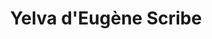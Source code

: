 ---
layout: page
title: Yelva d'Eugène Scribe
permalink: /yelva2/
slider:
  text_color: white
  shadow_color: white
  slides: 
    - image: /images/2011/Yelva/Spectacle_theatre_21052011_130.JPG
    - image: /images/2011/Yelva/Spectacle_theatre_21052011_132.JPG
    - image: /images/2011/Yelva/Spectacle_theatre_21052011_136.JPG
    - image: /images/2011/Yelva/Spectacle_theatre_21052011_138.JPG
    - image: /images/2011/Yelva/Spectacle_theatre_21052011_140.JPG
    - image: /images/2011/Yelva/Spectacle_theatre_21052011_142.JPG
    - image: /images/2011/Yelva/Spectacle_theatre_21052011_143.JPG
    - image: /images/2011/Yelva/Spectacle_theatre_21052011_144.JPG
    - image: /images/2011/Yelva/Spectacle_theatre_21052011_148.JPG
    - image: /images/2011/Yelva/Spectacle_theatre_21052011_149.JPG
    - image: /images/2011/Yelva/Spectacle_theatre_21052011_154.JPG
    - image: /images/2011/Yelva/Spectacle_theatre_21052011_156.JPG
    - image: /images/2011/Yelva/Spectacle_theatre_21052011_157.JPG
    - image: /images/2011/Yelva/Spectacle_theatre_21052011_158.JPG
    - image: /images/2011/Yelva/Spectacle_theatre_21052011_160.JPG
    - image: /images/2011/Yelva/Spectacle_theatre_21052011_161.JPG
    - image: /images/2011/Yelva/Spectacle_theatre_21052011_164.JPG
    - image: /images/2011/Yelva/Spectacle_theatre_21052011_166.JPG
    - image: /images/2011/Yelva/Spectacle_theatre_21052011_167.JPG
    - image: /images/2011/Yelva/Spectacle_theatre_21052011_170.JPG
    - image: /images/2011/Yelva/Spectacle_theatre_21052011_171.JPG
    - image: /images/2011/Yelva/Spectacle_theatre_21052011_174.JPG
    - image: /images/2011/Yelva/Spectacle_theatre_21052011_175.JPG
    - image: /images/2011/Yelva/Spectacle_theatre_21052011_177.JPG
    - image: /images/2011/Yelva/Spectacle_theatre_21052011_179.JPG
    - image: /images/2011/Yelva/Spectacle_theatre_21052011_181.JPG
    - image: /images/2011/Yelva/Spectacle_theatre_21052011_184bis.jpg
    - image: /images/2011/Yelva/Spectacle_theatre_21052011_185.JPG
    - image: /images/2011/Yelva/Spectacle_theatre_21052011_188.JPG
    - image: /images/2011/Yelva/Spectacle_theatre_21052011_189.JPG
    - image: /images/2011/Yelva/Spectacle_theatre_21052011_191.JPG
    - image: /images/2011/Yelva/Spectacle_theatre_21052011_192.JPG
    - image: /images/2011/Yelva/Spectacle_theatre_21052011_193.JPG
    - image: /images/2011/Yelva/Spectacle_theatre_21052011_195.JPG
    - image: /images/2011/Yelva/Spectacle_theatre_21052011_197.JPG
    - image: /images/2011/Yelva/Spectacle_theatre_21052011_202.JPG
    - image: /images/2011/Yelva/Spectacle_theatre_21052011_203bis.jpg
    - image: /images/2011/Yelva/Spectacle_theatre_21052011_206bis.jpg
    - image: /images/2011/Yelva/Spectacle_theatre_21052011_207.JPG
    - image: /images/2011/Yelva/Spectacle_theatre_21052011_211bis.jpg
    - image: /images/2011/Yelva/Spectacle_theatre_21052011_214bis.jpg
    - image: /images/2011/Yelva/Spectacle_theatre_21052011_215.JPG
    - image: /images/2011/Yelva/Spectacle_theatre_21052011_216.JPG
    - image: /images/2011/Yelva/Spectacle_theatre_21052011_219.JPG
    - image: /images/2011/Yelva/Spectacle_theatre_21052011_221.JPG
    - image: /images/2011/Yelva/Spectacle_theatre_21052011_224.JPG

---